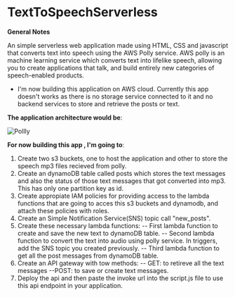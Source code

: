 # TextToSpeechServerless

**General Notes**

An simple serverless web application made using HTML, CSS and javascript that converts text into speech using the AWS Polly service. AWS polly is an machine learning service which converts text into lifelike speech, allowing you to create applications that talk, and build entirely new categories of speech-enabled products.

- I'm now building this application on AWS cloud. Currently this app doesn't works as there is no storage service connected to it and no backend services 
to store and retrieve the posts or text.

**The application architecture would be**:

![Pollly](https://user-images.githubusercontent.com/93663329/194707147-614f16d5-3e03-46ff-9311-3e54577d8940.png)

**For now building this app , I'm going to**:
1. Create two s3 buckets, one to host the application and other to store the speech mp3 files recieved from polly.
2. Create an dynamoDB table called posts which stores the text messages and also the status of those text messages that got converted into mp3. This has only one partition key as id.
3. Create appropiate IAM policies for providing access to the lambda functions that are going to acces this s3 buckets and dynamodb, and attach these policies with roles.
4. Create an Simple Notification Service(SNS) topic call "new_posts".
5. Create these necessary lambda functions:
  -- First lambda function to create and save the new text to dynamoDB table.
  -- Second lambda function to convert the text into audio using polly service. In triggers,  add the SNS topic you created previously.
  -- Third lambda function to get all the post messages from dynamoDB table.
6. Create an API gateway with tow methods:
  -- GET: to retireve all the text messages
  --POST: to save or create text messages.
7. Deploy the api and then paste the invoke url into the script.js file to use this api endpoint in your application.

